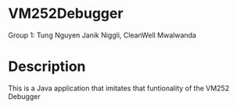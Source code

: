 # VM252Debugger

Group 1: Tung Nguyen Janik Niggli, CleanWell Mwalwanda

# Description
This is a Java application that imitates that funtionality of the VM252 Debugger
